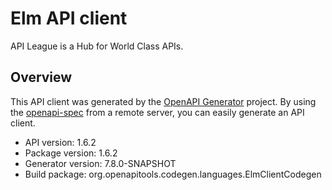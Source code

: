 # Elm API client

API League is a Hub for World Class APIs.

## Overview
This API client was generated by the [OpenAPI Generator](https://openapi-generator.tech) project. By using the [openapi-spec](https://github.com/OAI/OpenAPI-Specification) from a remote server, you can easily generate an API client.

- API version: 1.6.2
- Package version: 1.6.2
- Generator version: 7.8.0-SNAPSHOT
- Build package: org.openapitools.codegen.languages.ElmClientCodegen
